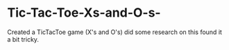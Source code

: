 # Tic-Tac-Toe-Xs-and-O-s-
Created a TicTacToe game (X's and O's) did some research on this found it a bit tricky.
